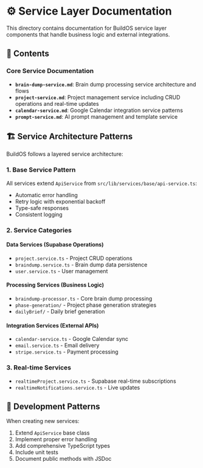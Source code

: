 # ⚙️ Service Layer Documentation

This directory contains documentation for BuildOS service layer components that handle business logic and external integrations.

## 📁 Contents

### Core Service Documentation

- **`brain-dump-service.md`**: Brain dump processing service architecture and flows
- **`project-service.md`**: Project management service including CRUD operations and real-time updates
- **`calendar-service.md`**: Google Calendar integration service patterns
- **`prompt-service.md`**: AI prompt management and template service

## 🏗️ Service Architecture Patterns

BuildOS follows a layered service architecture:

### 1. Base Service Pattern

All services extend `ApiService` from `src/lib/services/base/api-service.ts`:

- Automatic error handling
- Retry logic with exponential backoff
- Type-safe responses
- Consistent logging

### 2. Service Categories

#### Data Services (Supabase Operations)

- `project.service.ts` - Project CRUD operations
- `braindump.service.ts` - Brain dump data persistence
- `user.service.ts` - User management

#### Processing Services (Business Logic)

- `braindump-processor.ts` - Core brain dump processing
- `phase-generation/` - Project phase generation strategies
- `dailyBrief/` - Daily brief generation

#### Integration Services (External APIs)

- `calendar-service.ts` - Google Calendar sync
- `email.service.ts` - Email delivery
- `stripe.service.ts` - Payment processing

### 3. Real-time Services

- `realtimeProject.service.ts` - Supabase real-time subscriptions
- `realtimeNotifications.service.ts` - Live updates

## 🔄 Development Patterns

When creating new services:

1. Extend `ApiService` base class
2. Implement proper error handling
3. Add comprehensive TypeScript types
4. Include unit tests
5. Document public methods with JSDoc
